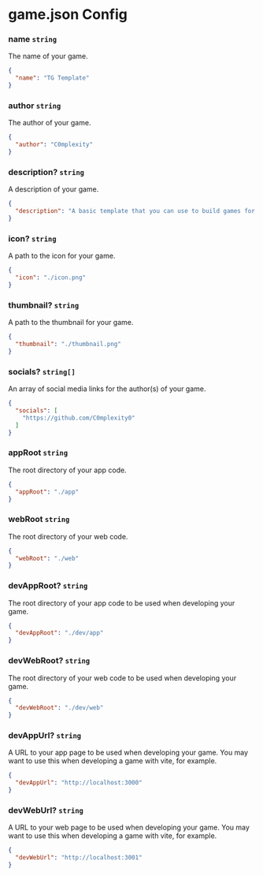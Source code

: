 # game.json Config

### name ``string``
The name of your game.

```json
{
  "name": "TG Template"
}
```

### author ``string``
The author of your game.

```json
{
  "author": "C0mplexity"
}
```

### description? ``string``
  A description of your game.

```json
{
  "description": "A basic template that you can use to build games for Tiny Games."
}
```

### icon? ``string``
  A path to the icon for your game.

```json
{
  "icon": "./icon.png"
}
```

### thumbnail? ``string``
  A path to the thumbnail for your game.

```json
{
  "thumbnail": "./thumbnail.png"
}
```

### socials? ``string[]``
  An array of social media links for the author(s) of your game.

```json
{
  "socials": [
    "https://github.com/C0mplexity0"
  ]
}
```

### appRoot ``string``
  The root directory of your app code.

```json
{
  "appRoot": "./app"
}
```

### webRoot ``string``
  The root directory of your web code.

```json
{
  "webRoot": "./web"
}
```

### devAppRoot? ``string``
  The root directory of your app code to be used when developing your game.

```json
{
  "devAppRoot": "./dev/app"
}
```

### devWebRoot? ``string``
  The root directory of your web code to be used when developing your game.

```json
{
  "devWebRoot": "./dev/web"
}
```

### devAppUrl? ``string``
  A URL to your app page to be used when developing your game. You may want to use this when developing a game with vite, for example.

```json
{
  "devAppUrl": "http://localhost:3000"
}
```

### devWebUrl? ``string``
  A URL to your web page to be used when developing your game. You may want to use this when developing a game with vite, for example.

```json
{
  "devWebUrl": "http://localhost:3001"
}
```